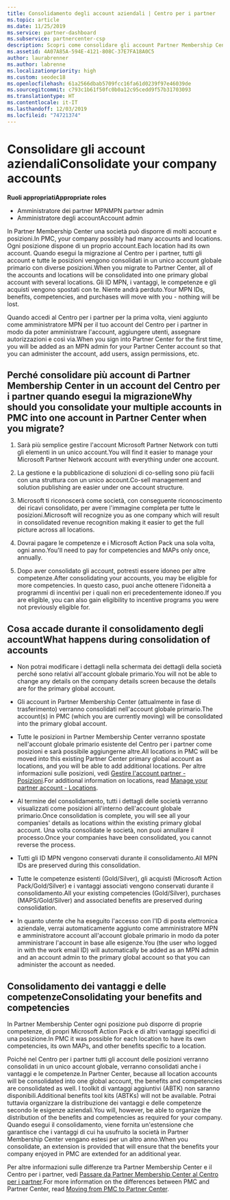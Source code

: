 ```yaml
---
title: Consolidamento degli account aziendali | Centro per i partner
ms.topic: article
ms.date: 11/25/2019
ms.service: partner-dashboard
ms.subservice: partnercenter-csp
description: Scopri come consolidare gli account Partner Membership Center (PMC) in un unico account nel Centro per i partner. Questa operazione viene effettuata quando esegui la migrazione da PMC al Centro per i partner.
ms.assetid: 4A07A85A-594E-4121-808C-37E7FA18A0C5
author: laurabrenner
ms.author: labrenne
ms.localizationpriority: high
ms.custom: seodec18
ms.openlocfilehash: 61a2566dbab5709fcc16fa61d0239f97e46039de
ms.sourcegitcommit: c793c1b61f50fc0b0a12c95cedd9f57b31703093
ms.translationtype: HT
ms.contentlocale: it-IT
ms.lasthandoff: 12/03/2019
ms.locfileid: "74721374"
---
```

# <a name="consolidate-your-company-accounts"></a><span data-ttu-id="0cea0-104">Consolidare gli account aziendali</span><span class="sxs-lookup"><span data-stu-id="0cea0-104">Consolidate your company accounts</span></span>

<span data-ttu-id="0cea0-105">**Ruoli appropriati**</span><span class="sxs-lookup"><span data-stu-id="0cea0-105">**Appropriate roles**</span></span>

- <span data-ttu-id="0cea0-106">Amministratore dei partner MPN</span><span class="sxs-lookup"><span data-stu-id="0cea0-106">MPN partner admin</span></span>
- <span data-ttu-id="0cea0-107">Amministratore degli account</span><span class="sxs-lookup"><span data-stu-id="0cea0-107">Account admin</span></span>

<span data-ttu-id="0cea0-108">In Partner Membership Center una società può disporre di molti account e posizioni.</span><span class="sxs-lookup"><span data-stu-id="0cea0-108">In PMC, your company possibly had many accounts and locations.</span></span> <span data-ttu-id="0cea0-109">Ogni posizione dispone di un proprio account.</span><span class="sxs-lookup"><span data-stu-id="0cea0-109">Each location had its own account.</span></span> <span data-ttu-id="0cea0-110">Quando esegui la migrazione al Centro per i partner, tutti gli account e tutte le posizioni vengono consolidati in un unico account globale primario con diverse posizioni.</span><span class="sxs-lookup"><span data-stu-id="0cea0-110">When you migrate to Partner Center, all of the accounts and locations will be consolidated into one primary global account with several locations.</span></span> <span data-ttu-id="0cea0-111">Gli ID MPN, i vantaggi, le competenze e gli acquisti vengono spostati con te. Niente andrà perduto.</span><span class="sxs-lookup"><span data-stu-id="0cea0-111">Your MPN IDs, benefits, competencies, and purchases will move with you - nothing will be lost.</span></span> 

<span data-ttu-id="0cea0-112">Quando accedi al Centro per i partner per la prima volta, vieni aggiunto come amministratore MPN per il tuo account del Centro per i partner in modo da poter amministrare l'account, aggiungere utenti, assegnare autorizzazioni e così via.</span><span class="sxs-lookup"><span data-stu-id="0cea0-112">When you sign into Partner Center for the first time, you will be added as an MPN admin for your Partner Center account so that you can administer the account, add users, assign permissions, etc.</span></span> 

## <a name="why-should-you-consolidate-your-multiple-accounts-in-pmc-into-one-account-in-partner-center-when-you-migrate"></a><span data-ttu-id="0cea0-113">Perché consolidare più account di Partner Membership Center in un account del Centro per i partner quando esegui la migrazione</span><span class="sxs-lookup"><span data-stu-id="0cea0-113">Why should you consolidate your multiple accounts in PMC into one account in Partner Center when you migrate?</span></span>

1. <span data-ttu-id="0cea0-114">Sarà più semplice gestire l'account Microsoft Partner Network con tutti gli elementi in un unico account.</span><span class="sxs-lookup"><span data-stu-id="0cea0-114">You will find it easier to manage your Microsoft Partner Network account with everything under one account.</span></span>

2. <span data-ttu-id="0cea0-115">La gestione e la pubblicazione di soluzioni di co-selling sono più facili con una struttura con un unico account.</span><span class="sxs-lookup"><span data-stu-id="0cea0-115">Co-sell management and solution publishing are easier under one account structure.</span></span>

3. <span data-ttu-id="0cea0-116">Microsoft ti riconoscerà come società, con conseguente riconoscimento dei ricavi consolidato, per avere l'immagine completa per tutte le posizioni.</span><span class="sxs-lookup"><span data-stu-id="0cea0-116">Microsoft will recognize you as one company which will result in consolidated revenue recognition making it easier to get the full picture across all locations.</span></span>  

4. <span data-ttu-id="0cea0-117">Dovrai pagare le competenze e i Microsoft Action Pack una sola volta, ogni anno.</span><span class="sxs-lookup"><span data-stu-id="0cea0-117">You'll need to pay for competencies and MAPs only once, annually.</span></span>

5. <span data-ttu-id="0cea0-118">Dopo aver consolidato gli account, potresti essere idoneo per altre competenze.</span><span class="sxs-lookup"><span data-stu-id="0cea0-118">After consolidating your accounts, you may be eligible for more competencies.</span></span> <span data-ttu-id="0cea0-119">In questo caso, puoi anche ottenere l'idoneità a programmi di incentivi per i quali non eri precedentemente idoneo.</span><span class="sxs-lookup"><span data-stu-id="0cea0-119">If you are eligible, you can also gain eligibility to incentive programs you were not previously eligible for.</span></span>


## <a name="what-happens-during-consolidation-of-accounts"></a><span data-ttu-id="0cea0-120">Cosa accade durante il consolidamento degli account</span><span class="sxs-lookup"><span data-stu-id="0cea0-120">What happens during consolidation of accounts</span></span>

- <span data-ttu-id="0cea0-121">Non potrai modificare i dettagli nella schermata dei dettagli della società perché sono relativi all'account globale primario.</span><span class="sxs-lookup"><span data-stu-id="0cea0-121">You will not be able to change any details on the company details screen because the details are for the primary global account.</span></span> 

- <span data-ttu-id="0cea0-122">Gli account in Partner Membership Center (attualmente in fase di trasferimento) verranno consolidati nell'account globale primario.</span><span class="sxs-lookup"><span data-stu-id="0cea0-122">The account(s) in PMC (which you are currently moving) will be consolidated into the primary global account.</span></span> 

- <span data-ttu-id="0cea0-123">Tutte le posizioni in Partner Membership Center verranno spostate nell'account globale primario esistente del Centro per i partner come posizioni e sarà possibile aggiungerne altre.</span><span class="sxs-lookup"><span data-stu-id="0cea0-123">All locations in PMC will be moved into this existing Partner Center primary global account as locations, and you will be able to add additional locations.</span></span> <span data-ttu-id="0cea0-124">Per altre informazioni sulle posizioni, vedi [Gestire l'account partner - Posizioni](manage-locations.md).</span><span class="sxs-lookup"><span data-stu-id="0cea0-124">For additional information on locations, read  [Manage your partner account - Locations](manage-locations.md).</span></span>

- <span data-ttu-id="0cea0-125">Al termine del consolidamento, tutti i dettagli delle società verranno visualizzati come posizioni all'interno dell'account globale primario.</span><span class="sxs-lookup"><span data-stu-id="0cea0-125">Once consolidation is complete, you will see all your companies' details as locations within the existing primary global account.</span></span> <span data-ttu-id="0cea0-126">Una volta consolidate le società, non puoi annullare il processo.</span><span class="sxs-lookup"><span data-stu-id="0cea0-126">Once your companies have been consolidated, you cannot reverse the process.</span></span>

- <span data-ttu-id="0cea0-127">Tutti gli ID MPN vengono conservati durante il consolidamento.</span><span class="sxs-lookup"><span data-stu-id="0cea0-127">All MPN IDs are preserved during this consolidation.</span></span>

- <span data-ttu-id="0cea0-128">Tutte le competenze esistenti (Gold/Silver), gli acquisti (Microsoft Action Pack/Gold/Silver) e i vantaggi associati vengono conservati durante il consolidamento.</span><span class="sxs-lookup"><span data-stu-id="0cea0-128">All your existing competencies (Gold/Silver), purchases (MAPS/Gold/Silver) and associated benefits are preserved during consolidation.</span></span>

- <span data-ttu-id="0cea0-129">In quanto utente che ha eseguito l'accesso con l'ID di posta elettronica aziendale, verrai automaticamente aggiunto come amministratore MPN e amministratore account all'account globale primario in modo da poter amministrare l'account in base alle esigenze.</span><span class="sxs-lookup"><span data-stu-id="0cea0-129">You (the user who logged in with the work email ID) will automatically be added as an MPN admin and an account admin to the primary global account so that you can administer the account as needed.</span></span> 


## <a name="consolidating-your-benefits-and-competencies"></a><span data-ttu-id="0cea0-130">Consolidamento dei vantaggi e delle competenze</span><span class="sxs-lookup"><span data-stu-id="0cea0-130">Consolidating your benefits and competencies</span></span>

<span data-ttu-id="0cea0-131">In Partner Membership Center ogni posizione può disporre di proprie competenze, di propri Microsoft Action Pack e di altri vantaggi specifici di una posizione.</span><span class="sxs-lookup"><span data-stu-id="0cea0-131">In PMC it was possible for each location to have its own competencies, its own MAPs, and other benefits specific to a location.</span></span>

<span data-ttu-id="0cea0-132">Poiché nel Centro per i partner tutti gli account delle posizioni verranno consolidati in un unico account globale, verranno consolidati anche i vantaggi e le competenze.</span><span class="sxs-lookup"><span data-stu-id="0cea0-132">In Partner Center, because all location accounts will be consolidated into one global account, the benefits and competencies are consolidated as well.</span></span> <span data-ttu-id="0cea0-133">I toolkit di vantaggi aggiuntivi (ABTK) non saranno disponibili.</span><span class="sxs-lookup"><span data-stu-id="0cea0-133">Additional benefits tool kits (ABTKs) will not be available.</span></span> <span data-ttu-id="0cea0-134">Potrai tuttavia organizzare la distribuzione dei vantaggi e delle competenze secondo le esigenze aziendali.</span><span class="sxs-lookup"><span data-stu-id="0cea0-134">You will, however, be able to organize the distribution of the benefits and competencies as required for your company.</span></span> <span data-ttu-id="0cea0-135">Quando esegui il consolidamento, viene fornita un'estensione che garantisce che i vantaggi di cui ha usufruito la società in Partner Membership Center vengano estesi per un altro anno.</span><span class="sxs-lookup"><span data-stu-id="0cea0-135">When you consolidate, an extension is provided that will ensure that the benefits your company enjoyed in PMC are extended for an additional year.</span></span>

<span data-ttu-id="0cea0-136">Per altre informazioni sulle differenze tra Partner Membership Center e il Centro per i partner, vedi [Passare da Partner Membership Center al Centro per i partner](guide-to-migration.md).</span><span class="sxs-lookup"><span data-stu-id="0cea0-136">For more information on the differences between PMC and Partner Center, read [Moving from PMC to Partner Center](guide-to-migration.md).</span></span>

